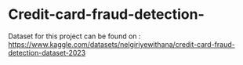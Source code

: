 # Credit-card-fraud-detection-
Dataset for this project can be found on : https://www.kaggle.com/datasets/nelgiriyewithana/credit-card-fraud-detection-dataset-2023

